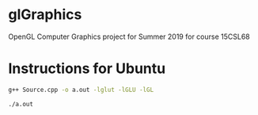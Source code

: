 # glGraphics
OpenGL Computer Graphics project for Summer 2019 for course 15CSL68

# Instructions for Ubuntu

```sh
g++ Source.cpp -o a.out -lglut -lGLU -lGL
```

```sh
./a.out
```



